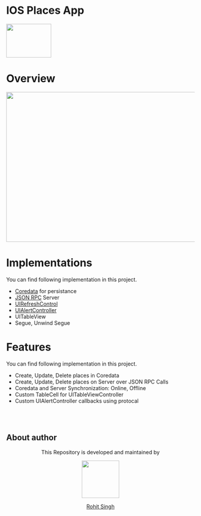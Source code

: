 # IOS Places App
<img width="120" height="90" src="https://user-images.githubusercontent.com/11274840/80289878-774f8b80-86f6-11ea-8ba5-d57b9d9884d4.jpg">

# Overview 
<p align="center"><img width ="800" height="400" src="https://user-images.githubusercontent.com/11274840/80295525-3a03f180-8728-11ea-940d-d2cec26c0bf5.png"></p>

# Implementations
You can find following implementation in this project.

 - [Coredata][1] for persistance
 - [JSON RPC][2] Server
 - [UIRefreshControl][3]
 - [UIAlertController][4]
 - UITableView
 - Segue, Unwind Segue 
 
 [1]: https://developer.apple.com/documentation/coredata
  [2]: https://www.jsonrpc.org/specification
  [3]: https://developer.apple.com/documentation/uikit/uirefreshcontrol
  [4]: https://developer.apple.com/documentation/uikit/uialertcontroller

 
 # Features
You can find following implementation in this project.

 - Create, Update, Delete places in Coredata
 - Create, Update, Delete places on Server over JSON RPC Calls
 - Coredata and Server Synchronization: Online, Offline 
 - Custom TableCell for UITableViewController
 - Custom UIAlertController callbacks using protocal
 
 </br></br>
## About author
<p align="center">This Repository is developed and maintained by </p>
<p align="center">
  <a href="https://stackoverflow.com/users/4700156/rohit-singh?tab=profile"><img width="100" height="100" src="https://user-images.githubusercontent.com/11274840/30627155-38952a30-9dec-11e7-9072-a00d9a86bdb8.gif">
</p></a>
<a href="https://stackoverflow.com/users/4700156/rohit-singh?tab=profile">
<p align="center">
  Rohit Singh
</p>
</a>
